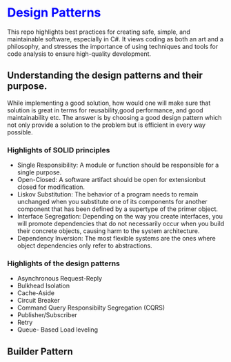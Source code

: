 # <span style="color:blue"> Design Patterns </span>
This repo highlights best practices for creating safe, simple, and maintainable software, especially in C#. It views coding as both an art and a philosophy, and stresses the importance of using techniques and tools for code analysis to ensure high-quality development.

## Understanding the design patterns and their purpose.
While implementing a good solution, how would one will make sure that solution is great in terms for reusability,good performance, and good maintainability etc. The answer is by choosing a good design pattern which not only provide a solution to the problem but is efficient in every way possible.

### Highlights of SOLID principles
- Single Responsibility: A module or function should be responsible for a single purpose.
- Open-Closed: A software artifact should be open for extensionbut closed for modification.
- Liskov Substitution: The behavior of a program needs to remain unchanged when you substitute one of its components for another component that has been defined by a supertype of the primer object.
- Interface Segregation: Depending on the way you create interfaces, you will promote dependencies that do not necessarily occur when you build their concrete objects, causing harm to the system architecture.
- Dependency Inversion: The most flexible systems are the ones where object dependencies only refer to abstractions.

### Highlights of the design patterns
- Asynchronous Request-Reply
- Bulkhead Isolation
- Cache-Aside
- Circuit Breaker
- Command Query Responsibilty Segregation (CQRS)
- Publisher/Subscriber
- Retry
- Queue- Based Load leveling

## Builder Pattern





